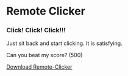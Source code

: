 # Remote Clicker
 
### Click! Click! Click!!!

Just sit back and start clicking. It is satisfying. 

Can you beat my score? (500)

[Download Remote-Clicker](https://atharvagangji.itch.io/remote-clicker)
